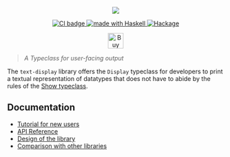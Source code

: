 <p align="center">

<img src="https://raw.githubusercontent.com/haskell-text/text-display/main/images/logo.png" />
</p>

<p align="center">
<a href="https://github.com/haskell-text/text-display/actions">
  <img src="https://img.shields.io/github/actions/workflow/status/haskell-text/text-display/ci.yml?style=flat-square" alt="CI badge" />
</a>

<a href="https://haskell.org">
  <img src="https://img.shields.io/badge/Made%20in-Haskell-%235e5086?logo=haskell&style=flat-square" alt="made with Haskell"/>
</a>

<a href="https://hackage.haskell.org/package/text-display">
  <img src="https://img.shields.io/hackage/v/text-display?style=flat-square" alt="Hackage" />
</a>
</p>

<p align="center">
<a href='https://ko-fi.com/Q5Q327ZHW' target='_blank'><img height='36' style='border:0px;height:36px;' src='https://cdn.ko-fi.com/cdn/kofi1.png?v=3' border='0' alt='Buy Me a Coffee at ko-fi.com' /></a>
</p>

> *A Typeclass for user-facing output*


The `text-display` library offers the `Display` typeclass for developers to print a textual representation of datatypes that does not
have to abide by the rules of the [Show typeclass][Show].

## Documentation

* [Tutorial for new users][tutorial]
* [API Reference][reference]
* [Design of the library][design]
* [Comparison with other libraries][comparison]

[Show]: https://hackage.haskell.org/package/base/docs/Text-Show.html#v:Show
[tutorial]: https://hackage.haskell.org/package/text-display/docs/doc/book/Tutorial.html
[design]: https://hackage.haskell.org/package/text-display/docs/doc/book/Design.html
[reference]: https://hackage.haskell.org/package/text-display/docs/Data-Text-Display.html
[comparison]: https://hackage.haskell.org/package/text-display/docs/doc/book/Comparison.html
